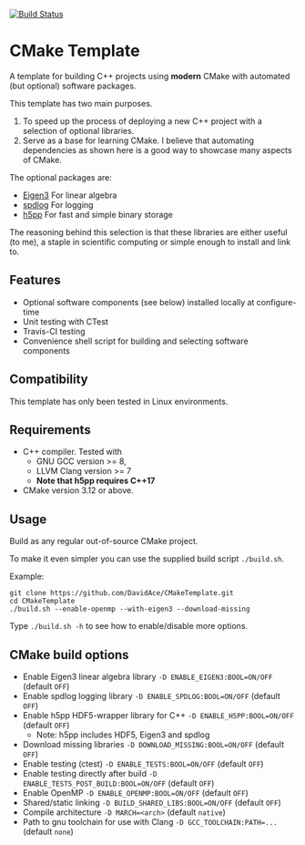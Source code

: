 [![Build Status](https://travis-ci.org/DavidAce/CMakeTemplate.svg?branch=cpp-cmake)](https://travis-ci.org/DavidAce/CMakeTemplate)
# CMake Template
A template for building C++ projects using **modern** CMake with automated (but optional) software packages.


This template has two main purposes. 
1) To speed up the process of deploying a new C++ project with a selection of 
optional libraries.
2) Serve as a base for learning CMake. I believe that automating dependencies as shown here is a good way to showcase many aspects of CMake.
 
The optional packages are:
- [Eigen3](http://eigen.tuxfamily.org/)  For linear algebra
- [spdlog](https://github.com/gabime/spdlog) For logging
- [h5pp](https://github.com/DavidAce/h5pp) For fast and simple binary storage

The reasoning behind this selection is that these libraries are either useful (to me), a staple in scientific computing 
or simple enough to install and link to. 

## Features
- Optional software components (see below) installed locally at configure-time
- Unit testing with CTest 
- Travis-CI testing
- Convenience shell script for building and selecting software components

## Compatibility
This template has only been tested in Linux environments.


## Requirements

- C++ compiler. Tested with
    - GNU GCC version >= 8,
    - LLVM Clang version >= 7
    - **Note that h5pp requires C++17**
- CMake version 3.12 or above.


## Usage
Build as any regular out-of-source CMake project.

To make it even simpler you can use the supplied build script `./build.sh`.

Example:

    git clone https://github.com/DavidAce/CMakeTemplate.git
    cd CMakeTemplate
    ./build.sh --enable-openmp --with-eigen3 --download-missing

Type `./build.sh -h` to see how to enable/disable more options.


## CMake build options
- Enable Eigen3 linear algebra library         `-D ENABLE_EIGEN3:BOOL=ON/OFF`        (default `OFF`)
- Enable spdlog logging library                `-D ENABLE_SPDLOG:BOOL=ON/OFF`        (default `OFF`)
- Enable h5pp HDF5-wrapper library for C++     `-D ENABLE_H5PP:BOOL=ON/OFF`          (default `OFF`)
    - Note: h5pp includes HDF5, Eigen3 and spdlog 
- Download missing libraries                   `-D DOWNLOAD_MISSING:BOOL=ON/OFF`     (default `OFF`)
- Enable testing (ctest)                       `-D ENABLE_TESTS:BOOL=ON/OFF`         (default `OFF`)
- Enable testing directly after build          `-D ENABLE_TESTS_POST_BUILD:BOOL=ON/OFF`         (default `OFF`)
- Enable OpenMP                                `-D ENABLE_OPENMP:BOOL=ON/OFF`        (default `OFF`)
- Shared/static linking                        `-D BUILD_SHARED_LIBS:BOOL=ON/OFF`    (default `OFF`)
- Compile architecture                         `-D MARCH=<arch>`                     (default `native`)
- Path to gnu toolchain for use with Clang     `-D GCC_TOOLCHAIN:PATH=...`           (default `none`)

